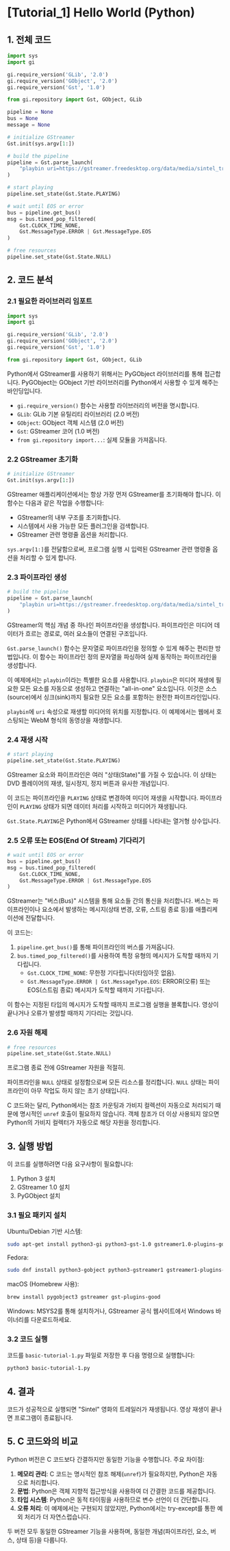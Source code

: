 # [Tutorial_1] Hello World (Python)

## 1. 전체 코드

```python
import sys
import gi

gi.require_version('GLib', '2.0')
gi.require_version('GObject', '2.0')
gi.require_version('Gst', '1.0')

from gi.repository import Gst, GObject, GLib

pipeline = None
bus = None
message = None

# initialize GStreamer
Gst.init(sys.argv[1:])

# build the pipeline
pipeline = Gst.parse_launch(
    "playbin uri=https://gstreamer.freedesktop.org/data/media/sintel_trailer-480p.webm"
)

# start playing
pipeline.set_state(Gst.State.PLAYING)

# wait until EOS or error
bus = pipeline.get_bus()
msg = bus.timed_pop_filtered(
    Gst.CLOCK_TIME_NONE,
    Gst.MessageType.ERROR | Gst.MessageType.EOS
)

# free resources
pipeline.set_state(Gst.State.NULL)
```

## 2. 코드 분석

### 2.1 필요한 라이브러리 임포트

```python
import sys
import gi

gi.require_version('GLib', '2.0')
gi.require_version('GObject', '2.0')
gi.require_version('Gst', '1.0')

from gi.repository import Gst, GObject, GLib
```

Python에서 GStreamer를 사용하기 위해서는 PyGObject 라이브러리를 통해 접근합니다. PyGObject는 GObject 기반 라이브러리를 Python에서 사용할 수 있게 해주는 바인딩입니다.

- `gi.require_version()` 함수는 사용할 라이브러리의 버전을 명시합니다.
- `GLib`: GLib 기본 유틸리티 라이브러리 (2.0 버전)
- `GObject`: GObject 객체 시스템 (2.0 버전)
- `Gst`: GStreamer 코어 (1.0 버전)
- `from gi.repository import...`: 실제 모듈을 가져옵니다.

### 2.2 GStreamer 초기화

```python
# initialize GStreamer
Gst.init(sys.argv[1:])
```

GStreamer 애플리케이션에서는 항상 가장 먼저 GStreamer를 초기화해야 합니다. 
이 함수는 다음과 같은 작업을 수행합니다:

- GStreamer의 내부 구조를 초기화합니다.
- 시스템에서 사용 가능한 모든 플러그인을 검색합니다.
- GStreamer 관련 명령줄 옵션을 처리합니다.

`sys.argv[1:]`를 전달함으로써, 프로그램 실행 시 입력된 GStreamer 관련 명령줄 옵션을 처리할 수 있게 합니다.

### 2.3 파이프라인 생성

```python
# build the pipeline
pipeline = Gst.parse_launch(
    "playbin uri=https://gstreamer.freedesktop.org/data/media/sintel_trailer-480p.webm"
)
```

GStreamer의 핵심 개념 중 하나인 파이프라인을 생성합니다. 파이프라인은 미디어 데이터가 흐르는 경로로, 여러 요소들이 연결된 구조입니다.

`Gst.parse_launch()` 함수는 문자열로 파이프라인을 정의할 수 있게 해주는 편리한 방법입니다. 이 함수는 파이프라인 정의 문자열을 파싱하여 실제 동작하는 파이프라인을 생성합니다.

이 예제에서는 `playbin`이라는 특별한 요소를 사용합니다. `playbin`은 미디어 재생에 필요한 모든 요소를 자동으로 생성하고 연결하는 "all-in-one" 요소입니다. 이것은 소스(source)에서 싱크(sink)까지 필요한 모든 요소를 포함하는 완전한 파이프라인입니다.

`playbin`에 `uri` 속성으로 재생할 미디어의 위치를 지정합니다. 이 예제에서는 웹에서 호스팅되는 WebM 형식의 동영상을 재생합니다.

### 2.4 재생 시작

```python
# start playing
pipeline.set_state(Gst.State.PLAYING)
```

GStreamer 요소와 파이프라인은 여러 "상태(State)"를 가질 수 있습니다. 이 상태는 DVD 플레이어의 재생, 일시정지, 정지 버튼과 유사한 개념입니다.

이 코드는 파이프라인을 `PLAYING` 상태로 변경하여 미디어 재생을 시작합니다. 파이프라인이 `PLAYING` 상태가 되면 데이터 처리를 시작하고 미디어가 재생됩니다.

`Gst.State.PLAYING`은 Python에서 GStreamer 상태를 나타내는 열거형 상수입니다.

### 2.5 오류 또는 EOS(End Of Stream) 기다리기

```python
# wait until EOS or error
bus = pipeline.get_bus()
msg = bus.timed_pop_filtered(
    Gst.CLOCK_TIME_NONE,
    Gst.MessageType.ERROR | Gst.MessageType.EOS
)
```

GStreamer는 "버스(Bus)" 시스템을 통해 요소들 간의 통신을 처리합니다. 버스는 파이프라인이나 요소에서 발생하는 메시지(상태 변경, 오류, 스트림 종료 등)를 애플리케이션에 전달합니다.

이 코드는:
1. `pipeline.get_bus()`를 통해 파이프라인의 버스를 가져옵니다.
2. `bus.timed_pop_filtered()`를 사용하여 특정 유형의 메시지가 도착할 때까지 기다립니다.
   - `Gst.CLOCK_TIME_NONE`: 무한정 기다립니다(타임아웃 없음).
   - `Gst.MessageType.ERROR | Gst.MessageType.EOS`: ERROR(오류) 또는 EOS(스트림 종료) 메시지가 도착할 때까지 기다립니다.

이 함수는 지정된 타입의 메시지가 도착할 때까지 프로그램 실행을 블록합니다. 영상이 끝나거나 오류가 발생할 때까지 기다리는 것입니다.

### 2.6 자원 해제

```python
# free resources
pipeline.set_state(Gst.State.NULL)
```

프로그램 종료 전에 GStreamer 자원을 적절히.

파이프라인을 `NULL` 상태로 설정함으로써 모든 리소스를 정리합니다. `NULL` 상태는 파이프라인이 아무 작업도 하지 않는 초기 상태입니다.

C 코드와는 달리, Python에서는 참조 카운팅과 가비지 컬렉션이 자동으로 처리되기 때문에 명시적인 `unref` 호출이 필요하지 않습니다. 객체 참조가 더 이상 사용되지 않으면 Python의 가비지 컬렉터가 자동으로 해당 자원을 정리합니다.

## 3. 실행 방법

이 코드를 실행하려면 다음 요구사항이 필요합니다:

1. Python 3 설치
2. GStreamer 1.0 설치
3. PyGObject 설치

### 3.1 필요 패키지 설치

Ubuntu/Debian 기반 시스템:
```bash
sudo apt-get install python3-gi python3-gst-1.0 gstreamer1.0-plugins-good
```

Fedora:
```bash
sudo dnf install python3-gobject python3-gstreamer1 gstreamer1-plugins-good
```

macOS (Homebrew 사용):
```bash
brew install pygobject3 gstreamer gst-plugins-good
```

Windows:
MSYS2를 통해 설치하거나, GStreamer 공식 웹사이트에서 Windows 바이너리를 다운로드하세요.

### 3.2 코드 실행

코드를 `basic-tutorial-1.py` 파일로 저장한 후 다음 명령으로 실행합니다:

```bash
python3 basic-tutorial-1.py
```

## 4. 결과

코드가 성공적으로 실행되면 "Sintel" 영화의 트레일러가 재생됩니다. 영상 재생이 끝나면 프로그램이 종료됩니다.

## 5. C 코드와의 비교

Python 버전은 C 코드보다 간결하지만 동일한 기능을 수행합니다. 주요 차이점:

1. **메모리 관리**: C 코드는 명시적인 참조 해제(`unref`)가 필요하지만, Python은 자동으로 처리합니다.
2. **문법**: Python은 객체 지향적 접근방식을 사용하여 더 간결한 코드를 제공합니다.
3. **타입 시스템**: Python은 동적 타이핑을 사용하므로 변수 선언이 더 간단합니다.
4. **오류 처리**: 이 예제에서는 구현되지 않았지만, Python에서는 try-except를 통한 예외 처리가 더 자연스럽습니다.

두 버전 모두 동일한 GStreamer 기능을 사용하며, 동일한 개념(파이프라인, 요소, 버스, 상태 등)을 다룹니다.
